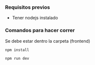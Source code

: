 ### Requisitos previos

* Tener nodejs instalado

### Comandos para hacer correr
Se debe estar dentro la carpeta (frontend)

```hs
npm install
```
```hs
npm run dev
```
